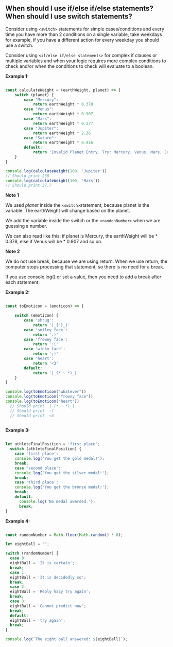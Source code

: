 ## When should I use if/else if/else statements? When should I use switch statements?

Consider using `<switch>` statements for simple cases/conditions and every time you have more than 2 conditions on a single variable, take weekdays for example, 
if you have a different action for every weekday you should use a switch.

Consider using `<if/else if/else statements>` for complex if clauses or multiple variables and when your logic requires more complex conditions to check and/or when the conditions to check will evaluate to a boolean.

**Example 1:**

```javascript

const calculateWeight = (earthWeight, planet) => {
    switch (planet) {
        case "Mercury":
            return earthWeight * 0.378
        case "Venus":
            return earthWeight * 0.907
        case "Mars":
            return earthWeight * 0.377
        case "Jupiter":
            return earthWeight * 2.36
        case "Saturn":
            return earthWeight * 0.916
        default:
            return 'Invalid Planet Entry. Try: Mercury, Venus, Mars, Jupiter, or Saturn.'
    }
}

console.log(calculateWeight(100, 'Jupiter')) 
// Should print 236
console.log(calculateWeight(100, 'Mars'))
// Should print 37.7

```

**Note 1** 

We used *planet* inside the `<switch>`statement, because planet is the variable. The earthWeight will change based on the planet. 

We add the variable inside the switch or the `<randonNumber>` when we are guessing a number.

We can also read like this: if planet is Mercury, the earthWeight will be * 0.378, else if Venus will be * 0.907 and so on.

**Note 2** 

We do not use break, because we are using return. When we use return, the computer stops processing that statement, so there is no need for a break.

If you use console.log() or set a value, then you need to add a break after each statement.

**Example 2:**

```javascript

const toEmoticon = (emoticon) => {

    switch (emoticon) {
        case 'shrug':
            return '|_{"}_|'
        case 'smiley face':
            return ':)'
        case 'frowny face':
            return ':('
        case 'winky face':
            return ';)'
        case 'heart':
            return '<3'
        default:
            return '|_(* ~ *)_|'
    }
}

console.log(toEmoticon("whatever"))
console.log(toEmoticon("frowny face"))
console.log(toEmoticon("heart"))
  // Should print  |_(* ~ *)_|
  // Should print  :(
  // Should print  <3
  
  ```
  
**Example 3:**

```javascript

let athleteFinalPosition = 'first place';
  switch (athleteFinalPosition) {
    case 'first place':
    console.log('You get the gold medal!');
    break;
    case 'second place':
    console.log('You get the silver medal!');
    break;
    case 'third place':
    console.log('You get the bronze medal!');
    break;
    default:
      console.log('No medal awarded.');
      break;
}

```

**Example 4:**

```javascript

const randomNumber = Math.floor(Math.random() * 8);

let eightBall = "";

switch (randomNumber) {
  case 0:
  eightBall = 'It is certain';
  break;
  case 1:
  eightBall = 'It is decidedly so';
  break;
  case 2:
  eightBall = 'Reply hazy try again';
  break;
  case 3:
  eightBall = 'Cannot predict now';
  break;
  default: 
  eightBall = 'try again';
  break;
}

console.log(`The eight ball answered: ${eightBall}`); 

```

